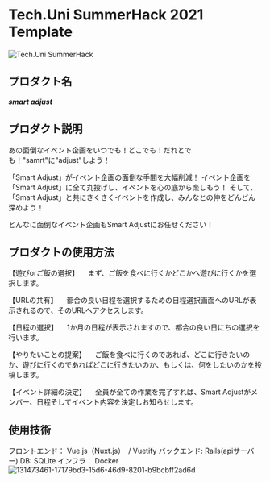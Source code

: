 # Tech.Uni SummerHack 2021 Template

![Tech.Uni SummerHack](https://user-images.githubusercontent.com/63713624/126744501-639e7f32-0ed9-48ff-91e1-2fdee17d7830.jpg)



## プロダクト名
***smart adjust***
## プロダクト説明
あの面倒なイベント企画をいつでも！どこでも！だれとでも！"samrt"に"adjust"しよう！

「Smart Adjust」がイベント企画の面倒な手間を大幅削減！
イベント企画を「Smart Adjust」に全て丸投げし、イベントを心の底から楽しもう！
そして、「Smart Adjust」と共にさくさくイベントを作成し、みんなとの仲をどんどん深めよう！

どんなに面倒なイベント企画もSmart Adjustにお任せください！
## プロダクトの使用方法
【遊びorご飯の選択】
　まず、ご飯を食べに行くかどこかへ遊びに行くかを選択します。

【URLの共有】
　都合の良い日程を選択するための日程選択画面へのURLが表示されるので、そのURLへアクセスします。

【日程の選択】
　1か月の日程が表示されますので、都合の良い日にちの選択を行います。

【やりたいことの提案】
　ご飯を食べに行くのであれば、どこに行きたいのか、遊びに行くのであればどこに行きたいのか、もしくは、何をしたいのかを投稿します。

【イベント詳細の決定】
　全員が全ての作業を完了すれば、Smart Adjustがメンバー、日程そしてイベント内容を決定しお知らせします。
## 使用技術
フロントエンド： Vue.js（Nuxt.js）　/ Vuetify
バックエンド: Rails(apiサーバー)
DB: SQLite
インフラ： Docker
![131473461-17179bd3-15d6-46d9-8201-b9bcbff2ad6d](https://user-images.githubusercontent.com/88198317/131965993-7533438f-79d3-4dd4-a139-141fe829f4b4.jpg)

